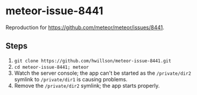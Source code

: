 # meteor-issue-8441

Reproduction for https://github.com/meteor/meteor/issues/8441.

## Steps

1. `git clone https://github.com/hwillson/meteor-issue-8441.git`
2. `cd meteor-issue-8441; meteor`
3. Watch the server console; the app can't be started as the `/private/dir2` symlink to `/private/dir1` is causing problems.
4. Remove the `/private/dir2` symlink; the app starts properly. 


